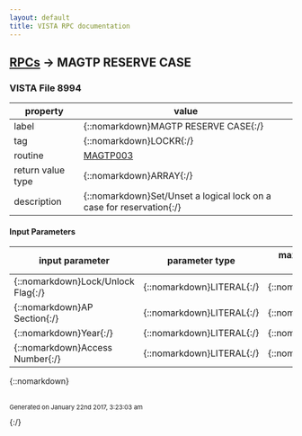 ```yaml
---
layout: default
title: VISTA RPC documentation
---
```




## [RPCs](TableOfContent.md) &#8594; MAGTP RESERVE CASE 



### VISTA File 8994 


 property | value 
--- | --- 
 label | {::nomarkdown}MAGTP RESERVE CASE{:/}
 tag | {::nomarkdown}LOCKR{:/}
 routine | [MAGTP003](http://code.osehra.org/dox/Routine_MAGTP003_source.html)
 return value type | {::nomarkdown}ARRAY{:/}
 description | {::nomarkdown}Set/Unset a logical lock on a case for reservation{:/}

#### Input Parameters

| input parameter | parameter type | maximum data length | required | description | 
| --- | --- | --- | --- | --- | 
| {::nomarkdown}Lock/Unlock Flag{:/} | {::nomarkdown}LITERAL{:/} | {::nomarkdown}1{:/} | {::nomarkdown}true{:/} | {::nomarkdown}Lock/Unlock Flag{:/} | 
| {::nomarkdown}AP Section{:/} | {::nomarkdown}LITERAL{:/} | {::nomarkdown}2{:/} | {::nomarkdown}true{:/} | {::nomarkdown}AP Section{:/} | 
| {::nomarkdown}Year{:/} | {::nomarkdown}LITERAL{:/} | {::nomarkdown}4{:/} | {::nomarkdown}true{:/} | {::nomarkdown}Year{:/} | 
| {::nomarkdown}Access Number{:/} | {::nomarkdown}LITERAL{:/} | {::nomarkdown}5{:/} | {::nomarkdown}true{:/} | {::nomarkdown}Access Number{:/} | 

{::nomarkdown} <br/><br/><p style="font-size: 11px">Generated on January 22nd 2017, 3:23:03 am</p>{:/}